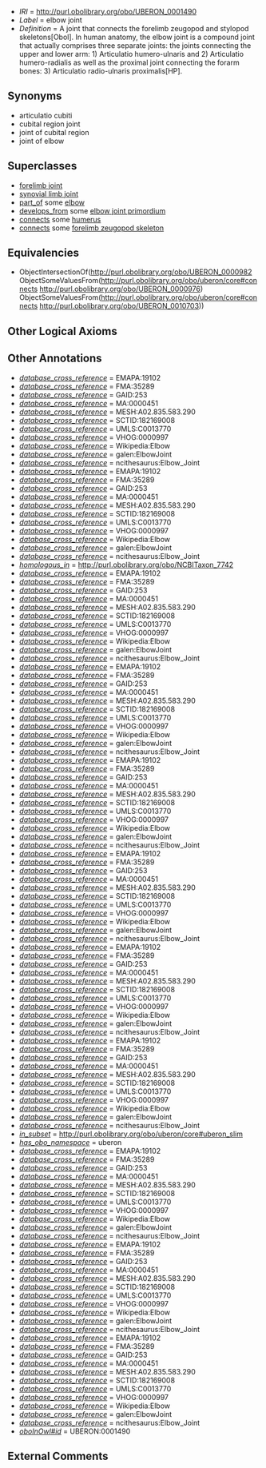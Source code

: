  * *IRI* = http://purl.obolibrary.org/obo/UBERON_0001490
 * *Label* = elbow joint
 * *Definition* = A joint that connects the forelimb zeugopod and stylopod skeletons[Obol]. In human anatomy, the elbow joint is a compound joint that actually comprises three separate joints: the joints connecting the upper and lower arm: 1) Articulatio humero-ulnaris and 2) Articulatio humero-radialis as well as the proximal joint connecting the forarm bones: 3) Articulatio radio-ulnaris proximalis[HP].

## Synonyms

 * articulatio cubiti
 * cubital region joint
 * joint of cubital region
 * joint of elbow

## Superclasses

 * [forelimb joint](../../UBERON/39/UBERON_0003839.md)
 * [synovial limb joint](../../UBERON/39/UBERON_0011139.md)
 * [part_of](../../BFO/50/BFO_0000050.md) some [elbow](../../UBERON/61/UBERON_0001461.md)
 * [develops_from](../../RO/02/RO_0002202.md) some [elbow joint primordium](../../UBERON/24/UBERON_0006224.md)
 * [connects](../../ts/core#connects.md) some [humerus](../../UBERON/76/UBERON_0000976.md)
 * [connects](../../ts/core#connects.md) some [forelimb zeugopod skeleton](../../UBERON/03/UBERON_0010703.md)

## Equivalencies

 * ObjectIntersectionOf(<http://purl.obolibrary.org/obo/UBERON_0000982> ObjectSomeValuesFrom(<http://purl.obolibrary.org/obo/uberon/core#connects> <http://purl.obolibrary.org/obo/UBERON_0000976>) ObjectSomeValuesFrom(<http://purl.obolibrary.org/obo/uberon/core#connects> <http://purl.obolibrary.org/obo/UBERON_0010703>))

## Other Logical Axioms


## Other Annotations

 * *[database_cross_reference](../../ef/oboInOwl#hasDbXref.md)* = EMAPA:19102
 * *[database_cross_reference](../../ef/oboInOwl#hasDbXref.md)* = FMA:35289
 * *[database_cross_reference](../../ef/oboInOwl#hasDbXref.md)* = GAID:253
 * *[database_cross_reference](../../ef/oboInOwl#hasDbXref.md)* = MA:0000451
 * *[database_cross_reference](../../ef/oboInOwl#hasDbXref.md)* = MESH:A02.835.583.290
 * *[database_cross_reference](../../ef/oboInOwl#hasDbXref.md)* = SCTID:182169008
 * *[database_cross_reference](../../ef/oboInOwl#hasDbXref.md)* = UMLS:C0013770
 * *[database_cross_reference](../../ef/oboInOwl#hasDbXref.md)* = VHOG:0000997
 * *[database_cross_reference](../../ef/oboInOwl#hasDbXref.md)* = Wikipedia:Elbow
 * *[database_cross_reference](../../ef/oboInOwl#hasDbXref.md)* = galen:ElbowJoint
 * *[database_cross_reference](../../ef/oboInOwl#hasDbXref.md)* = ncithesaurus:Elbow_Joint
 * *[database_cross_reference](../../ef/oboInOwl#hasDbXref.md)* = EMAPA:19102
 * *[database_cross_reference](../../ef/oboInOwl#hasDbXref.md)* = FMA:35289
 * *[database_cross_reference](../../ef/oboInOwl#hasDbXref.md)* = GAID:253
 * *[database_cross_reference](../../ef/oboInOwl#hasDbXref.md)* = MA:0000451
 * *[database_cross_reference](../../ef/oboInOwl#hasDbXref.md)* = MESH:A02.835.583.290
 * *[database_cross_reference](../../ef/oboInOwl#hasDbXref.md)* = SCTID:182169008
 * *[database_cross_reference](../../ef/oboInOwl#hasDbXref.md)* = UMLS:C0013770
 * *[database_cross_reference](../../ef/oboInOwl#hasDbXref.md)* = VHOG:0000997
 * *[database_cross_reference](../../ef/oboInOwl#hasDbXref.md)* = Wikipedia:Elbow
 * *[database_cross_reference](../../ef/oboInOwl#hasDbXref.md)* = galen:ElbowJoint
 * *[database_cross_reference](../../ef/oboInOwl#hasDbXref.md)* = ncithesaurus:Elbow_Joint
 * *[homologous_in](../../core#homologous/in/core#homologous_in.md)* = http://purl.obolibrary.org/obo/NCBITaxon_7742
 * *[database_cross_reference](../../ef/oboInOwl#hasDbXref.md)* = EMAPA:19102
 * *[database_cross_reference](../../ef/oboInOwl#hasDbXref.md)* = FMA:35289
 * *[database_cross_reference](../../ef/oboInOwl#hasDbXref.md)* = GAID:253
 * *[database_cross_reference](../../ef/oboInOwl#hasDbXref.md)* = MA:0000451
 * *[database_cross_reference](../../ef/oboInOwl#hasDbXref.md)* = MESH:A02.835.583.290
 * *[database_cross_reference](../../ef/oboInOwl#hasDbXref.md)* = SCTID:182169008
 * *[database_cross_reference](../../ef/oboInOwl#hasDbXref.md)* = UMLS:C0013770
 * *[database_cross_reference](../../ef/oboInOwl#hasDbXref.md)* = VHOG:0000997
 * *[database_cross_reference](../../ef/oboInOwl#hasDbXref.md)* = Wikipedia:Elbow
 * *[database_cross_reference](../../ef/oboInOwl#hasDbXref.md)* = galen:ElbowJoint
 * *[database_cross_reference](../../ef/oboInOwl#hasDbXref.md)* = ncithesaurus:Elbow_Joint
 * *[database_cross_reference](../../ef/oboInOwl#hasDbXref.md)* = EMAPA:19102
 * *[database_cross_reference](../../ef/oboInOwl#hasDbXref.md)* = FMA:35289
 * *[database_cross_reference](../../ef/oboInOwl#hasDbXref.md)* = GAID:253
 * *[database_cross_reference](../../ef/oboInOwl#hasDbXref.md)* = MA:0000451
 * *[database_cross_reference](../../ef/oboInOwl#hasDbXref.md)* = MESH:A02.835.583.290
 * *[database_cross_reference](../../ef/oboInOwl#hasDbXref.md)* = SCTID:182169008
 * *[database_cross_reference](../../ef/oboInOwl#hasDbXref.md)* = UMLS:C0013770
 * *[database_cross_reference](../../ef/oboInOwl#hasDbXref.md)* = VHOG:0000997
 * *[database_cross_reference](../../ef/oboInOwl#hasDbXref.md)* = Wikipedia:Elbow
 * *[database_cross_reference](../../ef/oboInOwl#hasDbXref.md)* = galen:ElbowJoint
 * *[database_cross_reference](../../ef/oboInOwl#hasDbXref.md)* = ncithesaurus:Elbow_Joint
 * *[database_cross_reference](../../ef/oboInOwl#hasDbXref.md)* = EMAPA:19102
 * *[database_cross_reference](../../ef/oboInOwl#hasDbXref.md)* = FMA:35289
 * *[database_cross_reference](../../ef/oboInOwl#hasDbXref.md)* = GAID:253
 * *[database_cross_reference](../../ef/oboInOwl#hasDbXref.md)* = MA:0000451
 * *[database_cross_reference](../../ef/oboInOwl#hasDbXref.md)* = MESH:A02.835.583.290
 * *[database_cross_reference](../../ef/oboInOwl#hasDbXref.md)* = SCTID:182169008
 * *[database_cross_reference](../../ef/oboInOwl#hasDbXref.md)* = UMLS:C0013770
 * *[database_cross_reference](../../ef/oboInOwl#hasDbXref.md)* = VHOG:0000997
 * *[database_cross_reference](../../ef/oboInOwl#hasDbXref.md)* = Wikipedia:Elbow
 * *[database_cross_reference](../../ef/oboInOwl#hasDbXref.md)* = galen:ElbowJoint
 * *[database_cross_reference](../../ef/oboInOwl#hasDbXref.md)* = ncithesaurus:Elbow_Joint
 * *[database_cross_reference](../../ef/oboInOwl#hasDbXref.md)* = EMAPA:19102
 * *[database_cross_reference](../../ef/oboInOwl#hasDbXref.md)* = FMA:35289
 * *[database_cross_reference](../../ef/oboInOwl#hasDbXref.md)* = GAID:253
 * *[database_cross_reference](../../ef/oboInOwl#hasDbXref.md)* = MA:0000451
 * *[database_cross_reference](../../ef/oboInOwl#hasDbXref.md)* = MESH:A02.835.583.290
 * *[database_cross_reference](../../ef/oboInOwl#hasDbXref.md)* = SCTID:182169008
 * *[database_cross_reference](../../ef/oboInOwl#hasDbXref.md)* = UMLS:C0013770
 * *[database_cross_reference](../../ef/oboInOwl#hasDbXref.md)* = VHOG:0000997
 * *[database_cross_reference](../../ef/oboInOwl#hasDbXref.md)* = Wikipedia:Elbow
 * *[database_cross_reference](../../ef/oboInOwl#hasDbXref.md)* = galen:ElbowJoint
 * *[database_cross_reference](../../ef/oboInOwl#hasDbXref.md)* = ncithesaurus:Elbow_Joint
 * *[database_cross_reference](../../ef/oboInOwl#hasDbXref.md)* = EMAPA:19102
 * *[database_cross_reference](../../ef/oboInOwl#hasDbXref.md)* = FMA:35289
 * *[database_cross_reference](../../ef/oboInOwl#hasDbXref.md)* = GAID:253
 * *[database_cross_reference](../../ef/oboInOwl#hasDbXref.md)* = MA:0000451
 * *[database_cross_reference](../../ef/oboInOwl#hasDbXref.md)* = MESH:A02.835.583.290
 * *[database_cross_reference](../../ef/oboInOwl#hasDbXref.md)* = SCTID:182169008
 * *[database_cross_reference](../../ef/oboInOwl#hasDbXref.md)* = UMLS:C0013770
 * *[database_cross_reference](../../ef/oboInOwl#hasDbXref.md)* = VHOG:0000997
 * *[database_cross_reference](../../ef/oboInOwl#hasDbXref.md)* = Wikipedia:Elbow
 * *[database_cross_reference](../../ef/oboInOwl#hasDbXref.md)* = galen:ElbowJoint
 * *[database_cross_reference](../../ef/oboInOwl#hasDbXref.md)* = ncithesaurus:Elbow_Joint
 * *[database_cross_reference](../../ef/oboInOwl#hasDbXref.md)* = EMAPA:19102
 * *[database_cross_reference](../../ef/oboInOwl#hasDbXref.md)* = FMA:35289
 * *[database_cross_reference](../../ef/oboInOwl#hasDbXref.md)* = GAID:253
 * *[database_cross_reference](../../ef/oboInOwl#hasDbXref.md)* = MA:0000451
 * *[database_cross_reference](../../ef/oboInOwl#hasDbXref.md)* = MESH:A02.835.583.290
 * *[database_cross_reference](../../ef/oboInOwl#hasDbXref.md)* = SCTID:182169008
 * *[database_cross_reference](../../ef/oboInOwl#hasDbXref.md)* = UMLS:C0013770
 * *[database_cross_reference](../../ef/oboInOwl#hasDbXref.md)* = VHOG:0000997
 * *[database_cross_reference](../../ef/oboInOwl#hasDbXref.md)* = Wikipedia:Elbow
 * *[database_cross_reference](../../ef/oboInOwl#hasDbXref.md)* = galen:ElbowJoint
 * *[database_cross_reference](../../ef/oboInOwl#hasDbXref.md)* = ncithesaurus:Elbow_Joint
 * *[in_subset](../../et/oboInOwl#inSubset.md)* = http://purl.obolibrary.org/obo/uberon/core#uberon_slim
 * *[has_obo_namespace](../../ce/oboInOwl#hasOBONamespace.md)* = uberon
 * *[database_cross_reference](../../ef/oboInOwl#hasDbXref.md)* = EMAPA:19102
 * *[database_cross_reference](../../ef/oboInOwl#hasDbXref.md)* = FMA:35289
 * *[database_cross_reference](../../ef/oboInOwl#hasDbXref.md)* = GAID:253
 * *[database_cross_reference](../../ef/oboInOwl#hasDbXref.md)* = MA:0000451
 * *[database_cross_reference](../../ef/oboInOwl#hasDbXref.md)* = MESH:A02.835.583.290
 * *[database_cross_reference](../../ef/oboInOwl#hasDbXref.md)* = SCTID:182169008
 * *[database_cross_reference](../../ef/oboInOwl#hasDbXref.md)* = UMLS:C0013770
 * *[database_cross_reference](../../ef/oboInOwl#hasDbXref.md)* = VHOG:0000997
 * *[database_cross_reference](../../ef/oboInOwl#hasDbXref.md)* = Wikipedia:Elbow
 * *[database_cross_reference](../../ef/oboInOwl#hasDbXref.md)* = galen:ElbowJoint
 * *[database_cross_reference](../../ef/oboInOwl#hasDbXref.md)* = ncithesaurus:Elbow_Joint
 * *[database_cross_reference](../../ef/oboInOwl#hasDbXref.md)* = EMAPA:19102
 * *[database_cross_reference](../../ef/oboInOwl#hasDbXref.md)* = FMA:35289
 * *[database_cross_reference](../../ef/oboInOwl#hasDbXref.md)* = GAID:253
 * *[database_cross_reference](../../ef/oboInOwl#hasDbXref.md)* = MA:0000451
 * *[database_cross_reference](../../ef/oboInOwl#hasDbXref.md)* = MESH:A02.835.583.290
 * *[database_cross_reference](../../ef/oboInOwl#hasDbXref.md)* = SCTID:182169008
 * *[database_cross_reference](../../ef/oboInOwl#hasDbXref.md)* = UMLS:C0013770
 * *[database_cross_reference](../../ef/oboInOwl#hasDbXref.md)* = VHOG:0000997
 * *[database_cross_reference](../../ef/oboInOwl#hasDbXref.md)* = Wikipedia:Elbow
 * *[database_cross_reference](../../ef/oboInOwl#hasDbXref.md)* = galen:ElbowJoint
 * *[database_cross_reference](../../ef/oboInOwl#hasDbXref.md)* = ncithesaurus:Elbow_Joint
 * *[database_cross_reference](../../ef/oboInOwl#hasDbXref.md)* = EMAPA:19102
 * *[database_cross_reference](../../ef/oboInOwl#hasDbXref.md)* = FMA:35289
 * *[database_cross_reference](../../ef/oboInOwl#hasDbXref.md)* = GAID:253
 * *[database_cross_reference](../../ef/oboInOwl#hasDbXref.md)* = MA:0000451
 * *[database_cross_reference](../../ef/oboInOwl#hasDbXref.md)* = MESH:A02.835.583.290
 * *[database_cross_reference](../../ef/oboInOwl#hasDbXref.md)* = SCTID:182169008
 * *[database_cross_reference](../../ef/oboInOwl#hasDbXref.md)* = UMLS:C0013770
 * *[database_cross_reference](../../ef/oboInOwl#hasDbXref.md)* = VHOG:0000997
 * *[database_cross_reference](../../ef/oboInOwl#hasDbXref.md)* = Wikipedia:Elbow
 * *[database_cross_reference](../../ef/oboInOwl#hasDbXref.md)* = galen:ElbowJoint
 * *[database_cross_reference](../../ef/oboInOwl#hasDbXref.md)* = ncithesaurus:Elbow_Joint
 * *[oboInOwl#id](../../id/oboInOwl#id.md)* = UBERON:0001490

## External Comments

